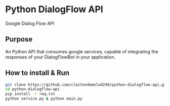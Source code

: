 # Python DialogFlow API

Google Dialog Flow API

## Purpose

An Python API that consumes google services, capable of integrating the responses of your DialogFlowBot in your application.

## How to install & Run

```sh
git clone https://github.com/cleitondemelod249/python-dialogflow-api.git
cd python-dialogflow-api
pip install -r req.txt
python service.py & python main.py
```
